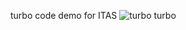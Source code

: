 turbo code demo for ITAS
![turbo turbo](https://i.ytimg.com/vi/hmmIl9aMz4I/hqdefault.jpg?raw=true "turbo turbo")

